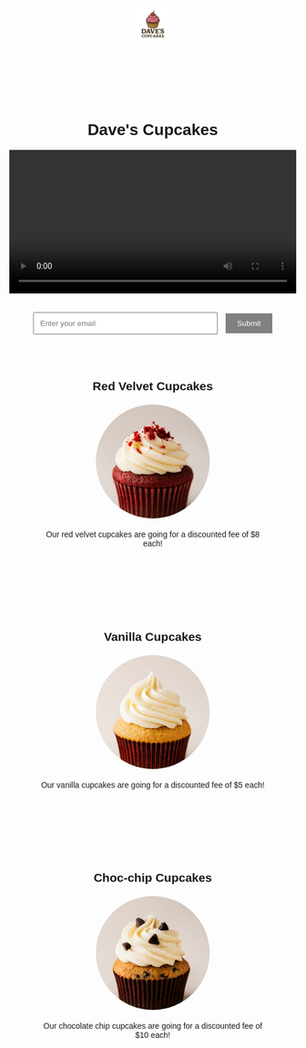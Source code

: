 <!DOCTYPE html>  
<html>
<head>
  <title>Product Landing Page</title>
  <link rel="stylesheet" href="style.css" />
  <style>
    body {
      margin: 0;
      font-family: Arial, sans-serif;
    }

    /* Header/Nav Bar Styling */
    #header {
      position: fixed;
      top: 0;
      width: 100%;
      background-color: #808080;
      display: flex;
      align-items: center;
      justify-content: space-between;
      padding: 10px 30px;
      box-sizing: border-box;
      z-index: 1000;
    }

    #header-img {
      height: 60px;
    }

    #nav-bar {
      display: flex;
      gap: 20px;
    }

    .nav-link {
      text-decoration: none;
      color: white;
      font-weight: bold;
      transition: color 0.3s;
    }

    .nav-link:hover {
      color: #ffcccb;
    }

    /* Title styling (moved below nav bar) */
    #title {
      margin-top: 120px;
      text-align: center;
    }

    /* Video styling */
    #video {
      width: 100%;
      height: auto;
    }

    /* Form styling */
    #form {
      margin-top: 30px;
      text-align: center;
    }

    #email {
      width: 300px;
      padding: 10px;
      margin-right: 10px;
    }

    #submit {
      padding: 10px 20px;
      background-color: #808080;
      color: white;
      border: none;
      cursor: pointer;
    }

    #submit:hover {
      background-color: #666666;
    }

    section { 
      padding: 50px;
      text-align: center;
    }

    /* Responsive for small screens */
    @media (max-width: 600px) {
      #header {
        flex-direction: column;
        align-items: flex-start;
      }

      #nav-bar {
        flex-direction: column;
        align-items: flex-start;
      }

      #email, #submit {
        width: 100%;
        margin: 5px 0;
      }
    }
          #img {
            width: 200px;
            height: 200px;
            object-fit: cover;
            border-radius: 50%;
            display: block;
            margin: 20px auto;
        } 
      
  </style>
</head>

<body>
  <header id="header">
    <img id="header-img" src="https://raw.githubusercontent.com/CMULS/Product-Landing-Page/refs/heads/main/Copilot_20251016_131229.png" alt="Logo">
    <nav id="nav-bar">
      <a class="nav-link" href="#section1">Section 1</a>
      <a class="nav-link" href="#section2">Section 2</a>
      <a class="nav-link" href="#section3">Section 3</a>
    </nav>
  </header>

  <h1 id="title">Dave's Cupcakes</h1> 

  <video id="video" src="product-video.mp4" controls></video>

  <form id="form" action="https://www.freecodecamp.com/email-submit">
    <input id="email" type="email" name="email" placeholder="Enter your email" required>
    <input id="submit" type="submit" value="Submit">
  </form>

  <section id="section1">
    <h2>Red Velvet Cupcakes</h2>
    <img id="img" src="https://raw.githubusercontent.com/CMULS/Product-Landing-Page/refs/heads/main/Copilot_20251016_145131.png" alt= "red velvet">
    <p>Our red velvet cupcakes are going for a discounted fee of $8 each!</p>
  </section>

  <section id="section2">
    <h2>Vanilla Cupcakes</h2>
    <img id="img" src="https://raw.githubusercontent.com/CMULS/Product-Landing-Page/refs/heads/main/Copilot_20251016_154915.png" alt= "vanilla">
    <p>Our vanilla cupcakes are going for a discounted fee of $5 each!</p>
  </section>

  <section id="section3">
    <h2>Choc-chip Cupcakes</h2>
    <img id="img" src="https://raw.githubusercontent.com/CMULS/Product-Landing-Page/refs/heads/main/Copilot_20251016_154900.png" alt= "chocolate chip">
    <p>Our chocolate chip cupcakes are going for a discounted fee of $10 each!</p>
  </section>
</body>
</html>

